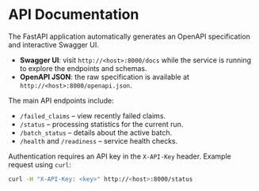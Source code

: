 # API Documentation

The FastAPI application automatically generates an OpenAPI specification and interactive Swagger UI.

- **Swagger UI**: visit `http://<host>:8000/docs` while the service is running to explore the endpoints and schemas.
- **OpenAPI JSON**: the raw specification is available at `http://<host>:8000/openapi.json`.

The main API endpoints include:
- `/failed_claims` – view recently failed claims.
- `/status` – processing statistics for the current run.
- `/batch_status` – details about the active batch.
- `/health` and `/readiness` – service health checks.

Authentication requires an API key in the `X-API-Key` header. Example request using `curl`:
```bash
curl -H "X-API-Key: <key>" http://<host>:8000/status
```
